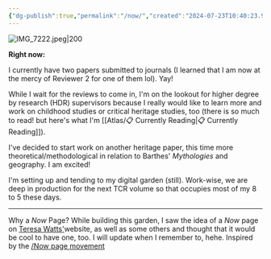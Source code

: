 ```yaml
---
{"dg-publish":true,"permalink":"/now/","created":"2024-07-23T10:40:23.995+08:00","updated":"2024-08-06T13:53:20.951+08:00"}
---
```



![IMG_7222.jpeg|200](/img/user/Extras/Images/IMG_7222.jpeg)

**Right now:**

I currently have two papers submitted to journals (I learned that I am now at the mercy of Reviewer 2 for one of them lol). Yay! 

While I wait for the reviews to come in, I'm on the lookout for higher degree by research (HDR) supervisors because I really would like to learn more and work on childhood studies or critical heritage studies, too (there is so much to read! but here's what I'm [[Atlas/📋 Currently Reading\|📋 Currently Reading]]). 

I've decided to start work on another heritage paper, this time more theoretical/methodological in relation to Barthes' *Mythologies* and geography.  I am excited! 

I'm setting up and tending to my digital garden (still). Work-wise, we are deep in production for the next TCR volume so that occupies most of my 8 to 5 these days. 

---
Why a *Now* Page? While building this garden, I saw the idea of a *Now* page on [Teresa Watts'](https://teresawatts.com/)website, as well as some others and thought that it would be cool to have one, too. I will update when I remember to, hehe. Inspired by the [/Now page movement](https://nownownow.com/about)